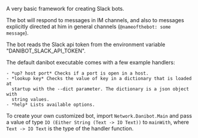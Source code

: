 A very basic framework for creating Slack bots.

The bot will respond to messages in IM channels, and also to  messages
explicitly directed at him in general channels (`@nameofthebot: some message`).

The bot reads the Slack api token from the environment variable
"DANIBOT_SLACK_API_TOKEN".

The default danibot executable comes with a few example handlers:

    - *up? host port* Checks if a port is open in a host.
    - *lookup key* Checks the value of key in a dictionary that is loaded at
      startup with the --dict parameter. The dictionary is a json object with
      string values.
    - *help* Lists available options.

To create your own customized bot, import `Network.Danibot.Main` and pass a
value of type `IO (Either String (Text -> IO Text))` to `mainWith`, where `Text
-> IO Text` is the type of the handler function.


